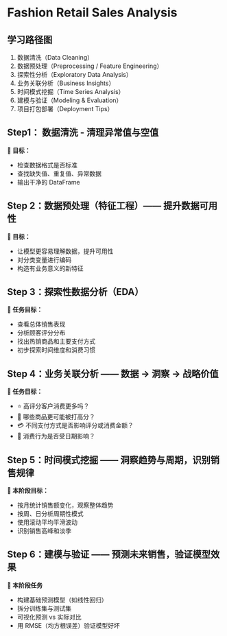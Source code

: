 # Fashion Retail Sales Analysis

## 学习路径图

1. 数据清洗（Data Cleaning）
2. 数据预处理（Preprocessing / Feature Engineering）
3. 探索性分析（Exploratory Data Analysis）
4. 业务关联分析（Business Insights）
5. 时间模式挖掘（Time Series Analysis）
6. 建模与验证（Modeling & Evaluation）
7. 项目打包部署（Deployment Tips）

## Step1： 数据清洗 - 清理异常值与空值

**🎯 目标：**

- 检查数据格式是否标准
- 查找缺失值、重复值、异常数据
- 输出干净的 DataFrame

## Step 2：数据预处理（特征工程）—— 提升数据可用性

**🎯 目标：**

- 让模型更容易理解数据，提升可用性
- 对分类变量进行编码
- 构造有业务意义的新特征

## Step 3：探索性数据分析（EDA）

**🧭 任务目标：**

- 查看总体销售表现
- 分析顾客评分分布
- 找出热销商品和主要支付方式
- 初步探索时间维度和消费习惯

## Step 4：业务关联分析 —— 数据 → 洞察 → 战略价值

**🧭 任务目标：**

- ⭐ 高评分客户消费更多吗？
- 👕 哪些商品更可能被打高分？
- 💳 不同支付方式是否影响评分或消费金额？
- 📅 消费行为是否受日期影响？

## Step 5：时间模式挖掘 —— 洞察趋势与周期，识别销售规律

**🧭 本阶段目标：**

- 按月统计销售额变化，观察整体趋势
- 按周、日分析周期性模式
- 使用滚动平均平滑波动
- 识别销售高峰和淡季

## Step 6：建模与验证 —— 预测未来销售，验证模型效果

**🧭 本阶段任务**

- 构建基础预测模型（如线性回归）
- 拆分训练集与测试集
- 可视化预测 vs 实际对比
- 用 RMSE（均方根误差）验证模型好坏
